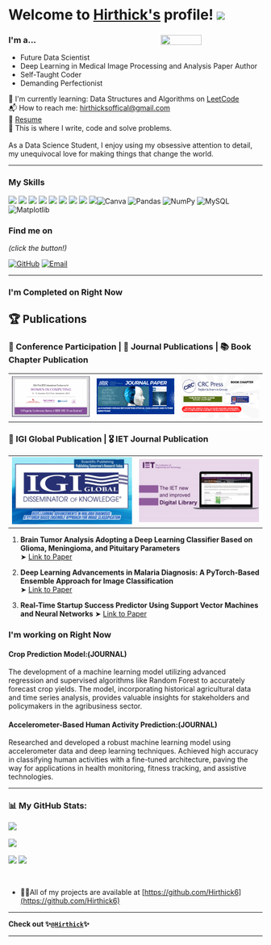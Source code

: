 # Welcome to [Hirthick's](https://github.com/Hirthick6/) profile! <a href="https://github.com/Hirthick6/"><img src="https://media.giphy.com/media/hvRJCLFzcasrR4ia7z/giphy.gif" width="25px"></a>

### I'm a...   <img src="https://www.web24zone.com/wp-content/uploads/2022/10/46207-programmer-1.gif" height=15% width=40% align="right">

* Future Data Scientist 
* Deep Learning in Medical Image Processing and Analysis Paper Author
* Self-Taught Coder
* Demanding Perfectionist

🌱 I'm currently learning: Data Structures and Algorithms on [LeetCode](https://leetcode.com/hirthicksofficial)<br>
📬 How to reach me: [hirthicksoffical@gmail.com](mailto:hirthicksoffcial@gmail.com)<br>
📝 [Resume](https://github.com/Hirthick6/Hirthick-Portfolio-Resume/blob/main/Hirthick%20S%20Resume.pdf)<br>
💪 This is where I write, code and solve problems.<br><br>
 As a Data Science Student, I enjoy using my obsessive attention to detail, my unequivocal love for making 
 things that change the world.


-------------------------------------------------------------------------------------------------------
### My Skills 
<img src="https://img.shields.io/badge/-C-blue?style=for-the-badge&logo=c&logoColor=FFFFFF" height="30"> <img src="https://img.shields.io/badge/-C++-blue?style=for-the-badge&logo=c%2B%2B&logoColor=FFFFFF" height="30"> <img src="http://img.shields.io/badge/-Python-blue?style=for-the-badge&logo=python&logoColor=FFFFFF" height="30"> <img src="https://img.shields.io/badge/-Java-blue?style=for-the-badge&logo=openjdk&logoColor=white" height="30"> <img src="http://img.shields.io/badge/-PHP-blue?style=for-the-badge&logo=php&logoColor=FFFFFF" height="30"> <img src="http://img.shields.io/badge/-Machine%20Learning-blue?style=for-the-badge&logo=machine-learning&logoColor=FFFFFF" height="30"> <img src="http://img.shields.io/badge/-Deep%20Learning-blue?style=for-the-badge&logo=deep-learning&logoColor=FFFFFF" height="30"> <img src="http://img.shields.io/badge/-Computer%20Vision-blue?style=for-the-badge&logo=computer-vision&logoColor=FFFFFF" height="30"> <img src="http://img.shields.io/badge/-MySQL-blue?style=for-the-badge&logo=mysql&logoColor=FFFFFF" height="30">![Canva](https://img.shields.io/badge/Canva-%2300C4CC.svg?style=for-the-badge&logo=Canva&logoColor=white)  ![Pandas](https://img.shields.io/badge/pandas-%23150458.svg?style=for-the-badge&logo=pandas&logoColor=white) ![NumPy](https://img.shields.io/badge/numpy-%23013243.svg?style=for-the-badge&logo=numpy&logoColor=white) ![MySQL](https://img.shields.io/badge/mysql-%2300000f.svg?style=for-the-badge&logo=mysql&logoColor=white)![Matplotlib](https://img.shields.io/badge/Matplotlib-%23ffffff.svg?style=for-the-badge&logo=Matplotlib&logoColor=black) 


### Find me on 

_(click the button!)_

[![GitHub](https://img.shields.io/badge/-GitHub-blue?style=for-the-badge&logo=github&logoColor=white)](https://github.com/Hirthick6) [![Email](https://img.shields.io/badge/-Email-blue?style=for-the-badge&logo=mail.ru&logoColor=white)](mailto:hirthicksofficial@gmail.com)

-------------------------------------------------------------------------------------------------------
### I'm Completed on Right Now
## 🏆 Publications
### 📝 Conference Participation | 📖 Journal Publications | 📚 Book Chapter Publication
<table>
  <tr>
    <td align="center">
      <a href="https://ieeexplore.ieee.org/abstract/document/10863014">
        <img src="https://github.com/Hirthick6/IPL-score-Prediction-/blob/main/png/inco.png?raw=true" alt="Conference Participation" width="300"/>
      </a>
    </td>
    <td align="center">
      <a href="">
        <img src="https://github.com/Hirthick6/IPL-score-Prediction-/blob/main/png/jpaper.png?raw=true" alt="Journal Paper" width="300"/>
      </a>
    </td>
    <td align="center">
      <a href="">
        <img src="https://github.com/Hirthick6/IPL-score-Prediction-/blob/main/png/bookc.png?raw=true" alt="Book Chapter" width="300"/>
      </a>
    </td>
  </tr>
</table>

### 🏅 IGI Global Publication | 🎖 IET Journal Publication
<table>
  <tr>
    <td align="center">
      <a href="https://www.igi-global.com/chapter/deep-learning-advancements-in-malaria-diagnosis/351607">
        <img src="https://github.com/Hirthick6/IPL-score-Prediction-/blob/main/png/igi.png?raw=true" alt="IGI Global Publication" width="300"/>
      </a>
    </td>
    <td align="center">
      <a href="https://digital-library.theiet.org/doi/10.1049/pbhe059e_ch16">
        <img src="https://github.com/Hirthick6/IPL-score-Prediction-/blob/main/png/iet.jpg?raw=true" alt="IET Journal Publication" width="300"/>
      </a>
    </td>
  </tr>
</table>

1. **Brain Tumor Analysis Adopting a Deep Learning Classifier Based on Glioma, Meningioma, and Pituitary Parameters**  
   ➤ [Link to Paper](https://digital-library.theiet.org/content/books/10.1049/pbhe059e_ch16)

2. **Deep Learning Advancements in Malaria Diagnosis: A PyTorch-Based Ensemble Approach for Image Classification**  
   ➤ [Link to Paper](https://www.igi-global.com/chapter/deep-learning-advancements-in-malaria-diagnosis/351607)

3. **Real-Time Startup Success Predictor Using Support Vector Machines and Neural Networks**
   ➤ [Link to Paper](https://ieeexplore.ieee.org/document/10863014)

### I'm working on Right Now
#### Crop Prediction Model:(JOURNAL) 
The development of a machine learning model utilizing advanced regression and supervised algorithms like Random Forest to accurately forecast crop yields. The model, incorporating historical agricultural data and time series analysis, provides valuable insights for stakeholders and policymakers in the agribusiness sector.

#### Accelerometer-Based Human Activity Prediction:(JOURNAL) 
Researched and developed a robust machine learning model using accelerometer data and deep learning techniques. Achieved high accuracy in classifying human activities with a fine-tuned architecture, paving the way for applications in health monitoring, fitness tracking, and assistive technologies.

-------------------------------------------------------------------------------------------------------
### 📊 My GitHub Stats:
![](https://github-profile-trophy.vercel.app/?username=Hirthick6&theme=radical&no-frame=false&no-bg=true&margin-w=4&title=MultiLanguage,Repositories,Stars,Experience,Followers)

![](https://github-profile-trophy.vercel.app/?username=Hirthick6&row=1&column=1&theme=darkhub&no-bg=true&no-frame=true&title=Joined2020&margin-w=4)

![](https://github-readme-streak-stats.herokuapp.com/?user=Hirthick6&theme=radical&hide_border=false)
![](https://github-readme-stats.vercel.app/api/top-langs/?username=Hirthick6&hide=jupyter%20notebook&theme=radical&hide_border=false&include_all_commits=false&count_private=true&layout=compact)

<br>


- 👨‍💻All of my projects are available at [https://github.com/Hirthick6](https://github.com/Hirthick6)

-------------------------------------------------------------------------------------------------------
**Check out 
✨[`@Hirthick`](https://github.com/Hirthick6)✨**

-------------------------------------------------------------------------------------------------------
